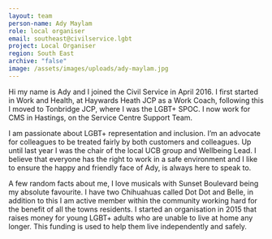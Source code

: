 ```yaml
---
layout: team
person-name: Ady Maylam
role: local organiser
email: southeast@civilservice.lgbt
project: Local Organiser
region: South East
archive: "false"
image: /assets/images/uploads/ady-maylam.jpg
---
```

Hi my name is Ady and I joined the Civil Service in April 2016. I first started in Work and Health, at Haywards Heath JCP as a Work Coach, following this I moved to Tonbridge JCP, where I was the LGBT+ SPOC. I now work for CMS in Hastings, on the Service Centre Support Team.

I am passionate about LGBT+ representation and inclusion. I’m an advocate for colleagues to be treated fairly by both customers and colleagues. Up until last year I was the chair of the local UCB group and Wellbeing Lead. I believe that everyone has the right to work in a safe environment and I like to ensure the happy and friendly face of Ady, is always here to speak to.

A few random facts about me, I love musicals with Sunset Boulevard being my absolute favourite. I have two Chihuahuas called Dot Dot and Belle, in addition to this I am active member within the community working hard for the benefit of all the towns residents. I started an organisation in 2015 that raises money for young LGBT+ adults who are unable to live at home any longer. This funding is used to help them live independently and safely.